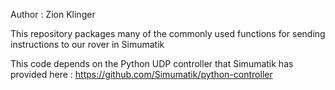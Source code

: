 Author : Zion Klinger

This repository packages many of the commonly used functions for sending instructions to our rover in Simumatik

This code depends on the Python UDP controller that Simumatik has provided here : https://github.com/Simumatik/python-controller
